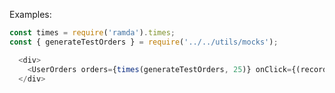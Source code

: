 Examples:

```js { "props": { "className": "example-wrapper" } }
const times = require('ramda').times;
const { generateTestOrders } = require('../../utils/mocks');

  <div>
    <UserOrders orders={times(generateTestOrders, 25)} onClick={(record) => console.log(record)} onCancel={(record) => console.warn('Canceling', record)} />
  </div>
```
